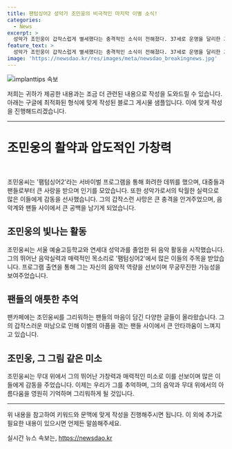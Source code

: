 ```yaml
---
title: 팬텀싱어2 성악가 조민웅의 비극적인 마지막 이별 소식!
categories:
  - News
excerpt: >
  성악가 조민웅이 갑작스럽게 별세했다는 충격적인 소식이 전해졌다. 37세로 운명을 달리한 그는 날조된 완성된 골프장 인 안데스산 비행기 추락사건 이후 전 명성을 얻었다. 서방 알렉스 사인은 인터뷰에서 나는 그를 정말 사랑했다. 그는 인생의 영원한 사랑이다고 말했다. 함께 그의 희생을 추모해보자.
feature_text: >
  성악가 조민웅이 갑작스럽게 별세했다는 충격적인 소식이 전해졌다. 37세로 운명을 달리한 그는 날조된 완성된 골프장 인 안데스산 비행기 추락사건 이후 전 명성을 얻었다. 서방 알렉스 사인은 인터뷰에서 나는 그를 정말 사랑했다. 그는 인생의 영원한 사랑이다고 말했다. 함께 그의 희생을 추모해보자.
image: 'https://newsdao.kr/res/images/meta/newsdao_breakingnews.jpg'
---
```


<p><img src="https://newsdao.kr/res/images/meta/newsdao_breakingnews.jpg" alt="implanttips 속보" /></p>

<p>저희는 귀하가 제공한 내용과는 조금 더 관련된 내용으로 작성을 도와드릴 수 있습니다. 아래는 구글에 최적화된 형식에 맞게 작성된 블로그 게시물 샘플입니다. 이에 맞게 작성을 진행해드리겠습니다.</p>

<hr />

<h1>조민웅의 활약과 압도적인 가창력</h1>

<p data-ke-size="size16">&nbsp;</p>

<p>조민웅씨는 '팸텀싱어2'라는 서바이벌 프로그램을 통해 화려한 데뷔를 했으며, 대중들과 팬들로부터 큰 사랑을 받으며 인기를 모았습니다. 또한 성악가로서의 탁월한 실력으로 많은 이들에게 감동을 선사했습니다. 그의 갑작스런 사망은 큰 충격을 안겨주었으며, 음악계와 팬들 사이에서 큰 공백을 남기게 되었습니다.</p>

<h2>조민웅의 빛나는 활동</h2>

<p>조민웅씨는 서울 예술고등학교와 연세대 성악과를 졸업한 뒤 음악 활동을 시작했습니다. 그의 뛰어난 음악실력과 매력적인 목소리로 '팸텀싱어2'에서 많은 이들의 주목을 받았습니다. 프로그램 출연을 통해 그는 자신의 음악적 역량을 선보이며 무궁무진한 가능성을 보여주었습니다.</p>

<h2>팬들의 애틋한 추억</h2>

<p>팬카페에는 조민웅씨를 그리워하는 팬들의 마음이 담긴 다양한 글들이 올라왔습니다. 그의 갑작스러운 떠남으로 인해 이별의 아픔을 겪는 팬들 사이에서 큰 안타까움이 느껴지고 있습니다.</p>

<h2>조민웅, 그 그림 같은 미소</h2>

<p>조민웅씨는 무대 위에서 그의 뛰어난 가창력과 매력적인 미소로 이를 선보이며 많은 이들에게 감동을 주었습니다. 이제는 우리가 그를 추억하며, 그의 음악과 무대 위에서의 아름다움을 영원히 기억하며 그리워하게 될 것입니다.</p>

<hr />

<p>위 내용을 참고하여 키워드와 문맥에 맞게 작성을 진행해주시면 됩니다. 이 외에 추가로 필요한 내용이 있으시면 언제든 말씀해주세요.</p>
실시간 뉴스 속보는, <a href="https://newsdao.kr" rel="dofollow">https://newsdao.kr</a>


